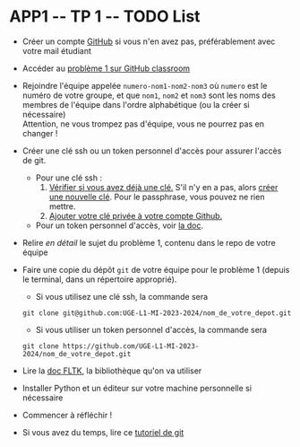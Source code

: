 # APP1 -- TP 1 -- TODO List

- Créer un compte [GitHub](https://github.com) si vous n'en avez pas, préférablement avec votre mail étudiant
- Accéder au [problème 1 sur GitHub classroom](https://classroom.github.com/a/IDfz4OeN)
- Rejoindre l'équipe appelée `numero-nom1-nom2-nom3` où `numero` est le numéro de votre groupe, et que `nom1`, `nom2` et `nom3` sont les noms des membres de l'équipe dans l'ordre alphabétique (ou la créer si nécessaire)  
  Attention, ne vous trompez pas d'équipe, vous ne pourrez pas en changer !
- Créer une clé ssh ou un token personnel d'accès pour assurer l'accès de git.
  * Pour une clé ssh :
    1. [Vérifier si vous avez déjà une clé.](https://docs.github.com/en/authentication/connecting-to-github-with-ssh/checking-for-existing-ssh-keys) S'il n'y en a pas, alors [créer une nouvelle clé](https://docs.github.com/en/authentication/connecting-to-github-with-ssh/generating-a-new-ssh-key-and-adding-it-to-the-ssh-agent). Pour le passphrase, vous pouvez ne rien mettre.
    2. [Ajouter votre clé privée à votre compte Github.](https://docs.github.com/en/authentication/connecting-to-github-with-ssh/adding-a-new-ssh-key-to-your-github-account)
  * Pour un token personnel d'accès, voir [la doc](https://docs.github.com/en/authentication/keeping-your-account-and-data-secure/creating-a-personal-access-token).
- Relire *en détail* le sujet du problème 1, contenu dans le repo de votre équipe

- Faire une copie du dépôt `git` de votre équipe pour le problème 1 (depuis le terminal, dans un répertoire approprié).
    * Si vous utilisez une clé ssh, la commande sera
    ```shell
    git clone git@github.com:UGE-L1-MI-2023-2024/nom_de_votre_depot.git
    ```
    * Si vous utiliser un token personnel d'accès, la commande sera
    ```shell
    git clone https://github.com/UGE-L1-MI-2023-2024/nom_de_votre_depot.git
    ```
- Lire la [doc FLTK](https://antoinemeyer.frama.io/fltk/), la bibliothèque qu'on va utiliser
- Installer Python et un éditeur sur votre machine personnelle si nécessaire
- Commencer à réfléchir !
- Si vous avez du temps, lire ce [tutoriel de git](https://rogerdudler.github.io/git-guide/index.fr.html)